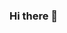 ### Hi there 👋

<!--
**Seyi-png/Seyi-png** is a ✨ _special_ ✨ repository because its `README.md` (this file) appears on your GitHub profile.

Here are some ideas to get you started:

- 🔭 I’m currently working on my publication ...
- 🌱 I’m currently learning to code
- 👯 I’m looking to collaborate on content strategy
- 🤔 I’m looking for help with transition into tech
- 💬 Ask me about social and life skills
- 📫 How to reach me: tindeseyi@gmail.com/2348023624863
- 😄 Pronouns: ...
- ⚡ Fun fact: Apanthrophobic
-->
